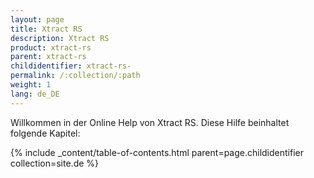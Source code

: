 ```yaml
---
layout: page
title: Xtract RS
description: Xtract RS
product: xtract-rs
parent: xtract-rs
childidentifier: xtract-rs-
permalink: /:collection/:path
weight: 1
lang: de_DE
---
```


Willkommen in der Online Help von Xtract RS. Diese Hilfe beinhaltet folgende Kapitel:

{% include _content/table-of-contents.html parent=page.childidentifier collection=site.de %}
